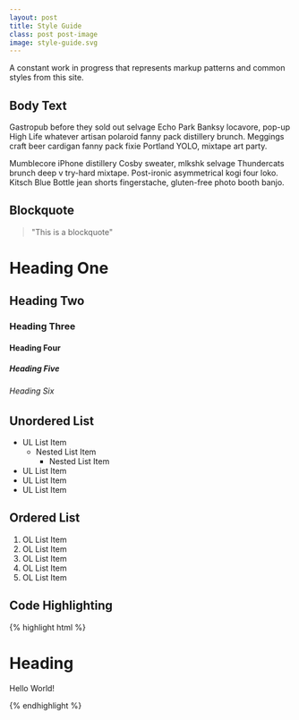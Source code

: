 ```yaml
---
layout: post
title: Style Guide
class: post post-image
image: style-guide.svg
---
```


A constant work in progress that represents markup patterns and common styles from this site.


<h2 class="h3">Body Text</h2>

Gastropub before they sold out selvage Echo Park Banksy locavore, pop-up High Life whatever artisan polaroid fanny pack distillery brunch. Meggings craft beer cardigan fanny pack fixie Portland YOLO, mixtape art party.

Mumblecore iPhone distillery Cosby sweater, mlkshk selvage Thundercats brunch deep v try-hard mixtape. Post-ironic asymmetrical kogi four loko. Kitsch Blue Bottle jean shorts fingerstache, gluten-free photo booth banjo.


<h2 class="h3">Blockquote</h2>

> "This is a blockquote"


# Heading One
## Heading Two
### Heading Three
#### Heading Four
##### Heading Five
###### Heading Six


<h2 class="h3">Unordered List</h2>

* UL List Item
	* Nested List Item
		* Nested List Item
* UL List Item
* UL List Item
* UL List Item


<h2 class="h3">Ordered List</h2>

1. OL List Item
2. OL List Item
3. OL List Item
4. OL List Item
5. OL List Item


<h2 class="h3">Code Highlighting</h2>

{% highlight html %}
<div class="example">
	<h1>Heading</h1> 
	<div class="example-sub">
		<p>Hello World!</p>
	</div>
</div>
{% endhighlight %} 

